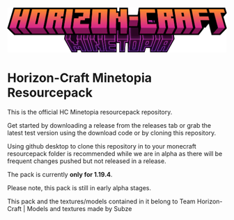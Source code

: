 ![Horizon-Craft Minetopia main logo](https://github.com/SubzeV/HC-MT-resourcepack/blob/main/Horizon-Craft-Minetopia.png)
# Horizon-Craft Minetopia Resourcepack
This is the official HC Minetopia resourcepack repository.

Get started by downloading a release from the releases tab or grab the latest test version using the download code or by cloning this repository.

Using github desktop to clone this repository in to your monecraft resourcepack folder is recommended while we are in alpha as there will be frequent changes pushed but not released in a release.

The pack is currently **only for 1.19.4**.

Please note, this pack is still in early alpha stages.

This pack and the textures/models contained in it belong to Team Horizon-Craft | Models and textures made by Subze

